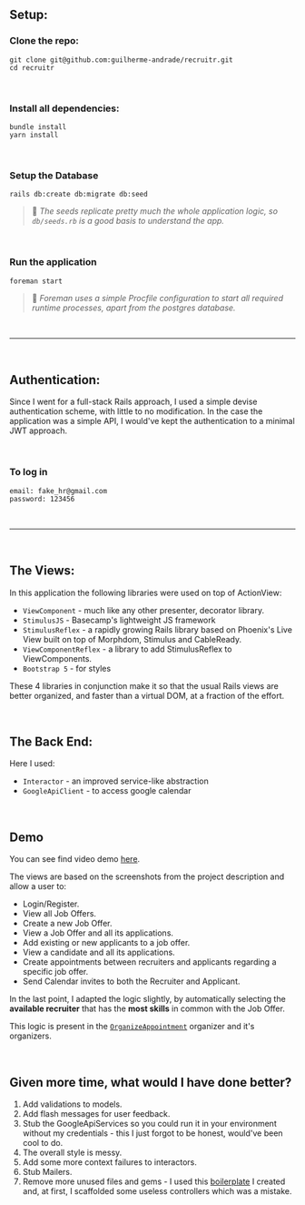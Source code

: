 ## Setup:

### Clone the repo:

```
git clone git@github.com:guilherme-andrade/recruitr.git
cd recruitr
```

<br>

### Install all dependencies:

```
bundle install
yarn install
```

<br>

### Setup the Database

```
rails db:create db:migrate db:seed
```
> 📝 *The seeds replicate pretty much the whole application logic, so `db/seeds.rb` is a good basis to understand the app.*

<br>

### Run the application

```
foreman start
```
> 📝 *Foreman uses a simple Procfile configuration to start all required runtime processes, apart from the postgres database.*

<br>
<hr>
<br>

## Authentication:

Since I went for a full-stack Rails approach, I used a simple devise authentication scheme, with little to no modification. In the case the application was a simple API, I would've kept the authentication to a minimal JWT approach.

<br>

### To log in

```
email: fake_hr@gmail.com
password: 123456
```

<br>
<hr>
<br>

## The Views:

In this application the following libraries were used on top of ActionView:

- `ViewComponent` - much like any other presenter, decorator library.
- `StimulusJS` - Basecamp's lightweight JS framework
- `StimulusReflex` - a rapidly growing Rails library based on Phoenix's Live View built on top of Morphdom, Stimulus and CableReady.
- `ViewComponentReflex` - a library to add StimulusReflex to ViewComponents.
- `Bootstrap 5` - for styles

These 4 libraries in conjunction make it so that the usual Rails views are better organized, and faster than a virtual DOM, at a fraction of the effort.

<br>

## The Back End:

Here I used:

- `Interactor` - an improved service-like abstraction
- `GoogleApiClient` - to access google calendar


<br>

## Demo

You can see find video demo [here](https://www.loom.com/share/01707ae7a99942979a006280f91c2cba).

The views are based on the screenshots from the project description and allow a user to:

- Login/Register.
- View all Job Offers.
- Create a new Job Offer.
- View a Job Offer and all its applications.
- Add existing or new applicants to a job offer.
- View a candidate and all its applications.
- Create appointments between recruiters and applicants regarding a specific job offer.
- Send Calendar invites to both the Recruiter and Applicant.

In the last point, I adapted the logic slightly, by automatically selecting the **available recruiter** that has the **most skills** in common with the Job Offer.

This logic is present in the [`OrganizeAppointment`](https://github.com/guilherme-andrade/recruitr/blob/master/app/interactors/organize_appointment.rb) organizer and it's organizers.


<br>

## Given more time, what would I have done better?

1. Add validations to models.
2. Add flash messages for user feedback.
3. Stub the GoogleApiServices so you could run it in your environment without my credentials - this I just forgot to be honest, would've been cool to do.
4. The overall style is messy.
5. Add some more context failures to interactors.
6. Stub Mailers.
7. Remove more unused files and gems - I used this [boilerplate](https://github.com/guilherme-andrade/boilerplates/tree/master/sheen) I created and, at first, I scaffolded some useless controllers which was a mistake.
